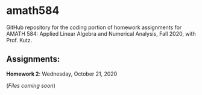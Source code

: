 # amath584

GitHub repository for the coding portion of homework assignments for AMATH 584: Applied Linear Algebra and Numerical Analysis, Fall 2020, with Prof. Kutz. 

## Assignments:

**Homework 2**: Wednesday, October 21, 2020

(*Files coming soon*)
